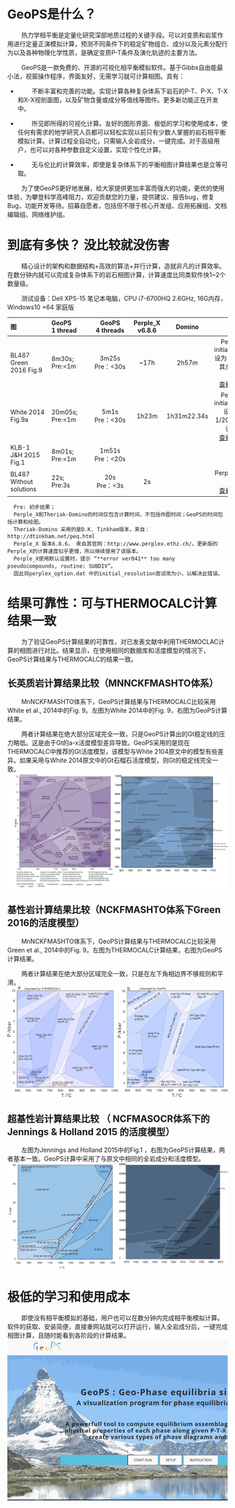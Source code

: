 # GeoPS是什么？

&emsp;&emsp; 热力学相平衡是定量化研究深部地质过程的关键手段。可以对变质和岩浆作用进行定量正演模拟计算，预测不同条件下的稳定矿物组合、成分以及元素分配行为以及各种物理化学性质，是确定变质P-T条件及演化轨迹的主要方法。

&emsp;&emsp; GeoPS是一款免费的、开源的可视化相平衡模拟软件。基于Gibbs自由能最小法，视窗操作程序，界面友好，无需学习就可计算相图。具有：

* &emsp;&emsp; 不断丰富和完善的功能。实现计算各种复杂体系下岩石的P-T、P-X、T-X和X-X视剖面图，以及矿物含量或成分等值线等图件。更多新功能正在开发中。

* &emsp;&emsp; 所见即所得的可视化计算。友好的图形界面、极低的学习和使用成本，使任何有需求的地学研究人员都可以轻松实现以前只有少数人掌握的岩石相平衡模拟计算。计算过程全自动化，只需输入全岩成分，一键完成。对于高级用户，也可以对各种参数自定义设置，实现个性化计算。

* &emsp;&emsp; 无与伦比的计算效率，即使是复杂体系下的平衡相图计算结果也是立等可取。

&emsp;&emsp; 为了使GeoPS更好地发展，给大家提供更加丰富而强大的功能，更优的使用体验，为攀登科学高峰阻力，欢迎贡献您的力量，提供建议、报告bug，修复Bug，功能开发等待。招募自愿者，包括但不限于核心开发组、应用拓展组、文档编辑组、网络维护组。

# 到底有多快？ 没比较就没伤害

&emsp;&emsp; 精心设计的架构和数据结构+高效的算法+并行计算，造就非凡的计算效率。在数分钟内就可以完成复杂体系下的岩石相图计算，计算速度比同类软件快1~2个数量级。

&emsp;&emsp; 测试设备：Dell XPS-15 笔记本电脑，CPU i7-6700HQ 2.6GHz, 16G内存， Windows10 ×64 家庭版

|<div style="width: 60pt"> 图                          |<div style="width: 60pt"> GeoPS   <br> 1 thread|<div style="width: 60pt"> GeoPS   <br> 4 threads    | Perple_X <br> v6.8.6 | Domino     | 备注 |
| :-----------------------    | :-------------------------- | :----:  | :----:               | :----:     | :----: |
| BL487 <br> Green 2016 Fig.9 | 8m30s; <Br>Pre:<1m | 3m25s <Br> Pre：<30s  | ~17h                | 2h57m      | Perple_X 中initial_resolution设为 1/8 1/16，其余为默认设置。<br>[查看计算结果](./RST/bl487.html)|
|White 2014 Fig.9a            |20m05s; <Br>Pre:<1m | 5m1s <Br> Pre：<30s    |1h23m                | 1h31m22.34s |Perple_X 中initial_resolution设为 1/10 1/20，其余为默认设置。<br>[查看计算结果](./RST/W14f9a.html)|
|KLB-1 <br>J&H 2015 Fig.1     |8m01s; <Br>Pre:<1m  | 1m51s <Br> Pre：<20s  |     |       |     |
| BL487 <br> Without solutions | 22s; <Br>Pre:3s | 20s <Br> Pre：<3s  | 2s                |       | Perple_X 默认设置。<br>[查看计算结果](./RST/bl487_No_Sol.html)|

	  Pre: 初步结果；
	  Perple_X和Theriak-Domino的时间仅包含计算时间，不包括作图时间；GeoPS的时间包括计算和绘图。
	  Theriak-Domino 采用的是D.K. Tinkham版本，来自： http://dtinkham.net/peq.html 
	  Perple_X 版本6.8.6， 来自其官网：http://www.perplex.ethz.ch/。更新版的Perple_X的计算速度似乎更慢，所以继续使用了该版本。
	  Perple_X使用默认设置时，提示 “**error ver041** too many pseudocompounds, routine: SUBDIV”。
	  因此将perplex_option.dat 中的initial_resolution尝试改为小，以解决此错误。



# 结果可靠性：可与THERMOCALC计算结果一致

&emsp;&emsp; 为了验证GeoPS计算结果的可靠性，对已发表文献中利用THERMOCLAC计算的相图进行对比。结果显示，在使用相同的数据库和活度模型的情况下，GeoPS计算结果与THERMOCALC的结果一致。

## 长英质岩计算结果比较（MNNCKFMASHTO体系）

&emsp;&emsp;  MnNCKFMASHTO体系下，GeoPS计算结果与THERMOCALC比较采用White et al., 2014中的Fig. 9。左图为White 2014中的Fig. 9，右图为GeoPS计算结果。

&emsp;&emsp;  两者计算结果在绝大部分区域完全一致，只是GeoPS计算出的Gt稳定线的压力略低。这是由于Gt的a-x活度模型差异导致。GeoPS采用的是现在THERMOCALC中推荐的Gt活度模型，该模型与White 2104原文中的模型有些差异。如果采用与White 2014原文中的Gt石榴石活度模型，则Gt的稳定线完全一致。
![](/img/Help/W2014MnF9.jpg)

## 基性岩计算结果比较（NCKFMASHTO体系下Green 2016的活度模型）

&emsp;&emsp; MnNCKFMASHTO体系下，GeoPS计算结果与THERMOCALC比较采用Green et al., 2014中的Fig. 9。左图为THERMOCALC计算结果，右图为GeoPS计算结果。

&emsp;&emsp; 两者计算结果在绝大部分区域完全一致，只是在左下角相边界不够规则和平滑。
![](/img/Help/BL487.jpg)

## 超基性岩计算结果比较 （ NCFMASOCR体系下的Jennings & Holland 2015 的活度模型）

&emsp;&emsp; 左图为Jennings and Holland 2015中的Fig.1 ，右图为GeoPS计算结果，两者基本一致。GeoPS计算中采用了与原文中相同的全岩成分和活度模型。
![](/img/Help/KLB-JH2015c.jpg)

# 极低的学习和使用成本
&emsp;&emsp; 即使没有相平衡模拟的基础，用户也可以在数分钟内完成相平衡模拟计算。
软件的获取、安装简便，直接重网站就可以打开运行，输入全岩成分后，一键完成相图计算，且随时能看到各阶段的计算结果。
![](/img/Help/GeoPS_Demo.gif)

